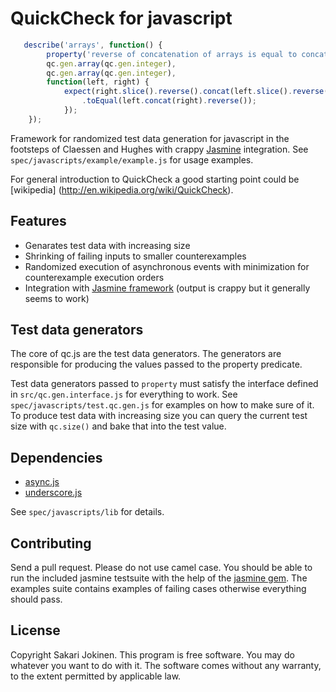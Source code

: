# QuickCheck for javascript

```javascript
   describe('arrays', function() {
        property('reverse of concatenation of arrays is equal to concatenation of reversed arrays',
        qc.gen.array(qc.gen.integer),
        qc.gen.array(qc.gen.integer),
        function(left, right) {
            expect(right.slice().reverse().concat(left.slice().reverse()))
                .toEqual(left.concat(right).reverse());
            });
	});
```

Framework for randomized test data generation for javascript in the footsteps of Claessen and Hughes with crappy [Jasmine](http://pivotal.github.com/jasmine) integration. See `spec/javascripts/example/example.js` for usage examples.

For general introduction to QuickCheck a good starting point could be [wikipedia] (http://en.wikipedia.org/wiki/QuickCheck).

## Features

 * Genarates test data with increasing size
 * Shrinking of failing inputs to smaller counterexamples
 * Randomized execution of asynchronous events with minimization for counterexample execution orders
 * Integration with [Jasmine framework](http://pivotal.github.com/jasmine) (output is crappy but it generally seems to work)

## Test data generators

The core of qc.js are the test data generators. The generators are responsible for producing the values passed to the property predicate.

Test data generators passed to `property` must satisfy the interface defined in `src/qc.gen.interface.js` for everything to work. See `spec/javascripts/test.qc.gen.js` for examples on how to make sure of it. To produce test data with increasing size you can query the current test size with `qc.size()` and bake that into the test value.

## Dependencies

 * [async.js](https://github.com/caolan/async)
 * [underscore.js](https://github.com/documentcloud/underscore/)

See `spec/javascripts/lib` for details.

## Contributing

Send a pull request. Please do not use camel case. You should be able to run the included jasmine testsuite with the help of the [jasmine gem](https://github.com/pivotal/jasmine-gem). The examples suite contains examples of failing cases otherwise everything should pass.

## License

Copyright Sakari Jokinen. This program is free software. You may do whatever you want to do with it. The software comes without any warranty, to the extent permitted by applicable law.


